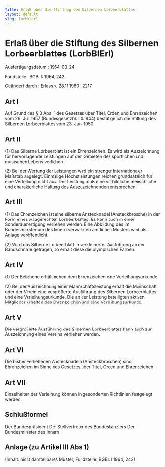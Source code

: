 ```yaml
---
Title: Erlaß über die Stiftung des Silbernen Lorbeerblattes
layout: default
slug: lorbblerl
---
```


# Erlaß über die Stiftung des Silbernen Lorbeerblattes (LorbBlErl)

Ausfertigungsdatum
:   1964-03-24

Fundstelle
:   BGBl I: 1964, 242

Geändert durch
:   Erlass v. 28.11.1980 I 2217


## Art I

Auf Grund des § 3 Abs. 1 des Gesetzes über Titel, Orden und
Ehrenzeichen vom 26. Juli 1957 (Bundesgesetzbl. I S. 844) bestätige
ich die Stiftung des Silbernen Lorbeerblattes vom 23. Juni 1950.


## Art II

(1) Das Silberne Lorbeerblatt ist ein Ehrenzeichen. Es wird als
Auszeichnung für hervorragende Leistungen auf den Gebieten des
sportlichen und musischen Lebens verliehen.

(2) Bei der Wertung der Leistungen wird ein strenger internationaler
Maßstab angelegt. Einmalige Höchstleistungen reichen grundsätzlich für
eine Verleihung nicht aus. Der Leistung muß eine vorbildliche
menschliche und charakterliche Haltung des Auszuzeichnenden
entsprechen.


## Art III

(1) Das Ehrenzeichen ist eine silberne Anstecknadel (Ansteckbrosche)
in der Form eines waagerechten Lorbeerblattes. Es kann auch in einer
Sonderausfertigung verliehen werden. Eine Abbildung des im
Bundesministerium des Innern verwahrten amtlichen Musters wird als
Anlage veröffentlicht.

(2) Wird das Silberne Lorbeerblatt in verkleinerter Ausführung an der
Bandschnalle getragen, so erhält diese die olympischen Farben.


## Art IV

(1) Der Beliehene erhält neben dem Ehrenzeichen eine
Verleihungsurkunde.

(2) Bei der Auszeichnung einer Mannschaftsleistung erhält die
Mannschaft oder der Verein eine vergrößerte Ausführung des Silbernen
Lorbeerblattes und eine Verleihungsurkunde. Die an der Leistung
beteiligten aktiven Mitglieder erhalten das Ehrenzeichen und eine
Verleihungsurkunde.


## Art V

Die vergrößerte Ausführung des Silbernen Lorbeerblattes kann auch zur
Auszeichnung eines Vereins verliehen werden.


## Art VI

Die bisher verliehenen Anstecknadeln (Ansteckbroschen) sind
Ehrenzeichen im Sinne des Gesetzes über Titel, Orden und Ehrenzeichen.


## Art VII

Einzelheiten der Verleihung können in gesonderten Richtlinien
festgelegt werden.


## Schlußformel

Der Bundespräsident
Der Stellvertreter des Bundeskanzlers
Der Bundesminister des Innern


## Anlage (zu Artikel III Abs 1)

(Inhalt: nicht darstellbares Muster,
Fundstelle: BGBl. I 1964, 243)

